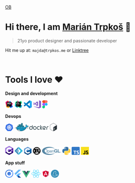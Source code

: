 [OB](https://www.figma.com/deck/66aGHVEh6MZ0CShT8P9PZA/Lumesync-obhajoba?node-id=1-350&viewport=-112%2C-142%2C0.66&t=RaWxSkTtxtr8FRI5-1&scaling=min-zoom&content-scaling=fixed&page-id=0%3A1)

# Hi there, I am [Marián Trpkoš](https://majda.me/) 👋

> 21yo product designer and passionate developer

Hit me up at: `majda@trpkos.me` or [Linktree](https://linktr.ee/majda107)

<br>

# Tools I love ❤️

**Design and development**

<a><img alt="Rider" width="26px" src="https://raw.githubusercontent.com/majda107/majda107/main/icons/rider.svg" /></a>
<a><img alt="Clion" width="26px" src="https://raw.githubusercontent.com/majda107/majda107/main/icons/clion.svg" /></a>
<a><img alt="Visual Studio Code" width="26px" src="https://raw.githubusercontent.com/majda107/majda107/main/icons/vscode.svg" /></a>
<a><img alt="Visual Studio" width="26px" src="https://raw.githubusercontent.com/majda107/majda107/main/icons/vs.svg" /></a>
<a><img alt="Figma" height="26px" src="https://raw.githubusercontent.com/majda107/majda107/main/icons/figma.svg" /></a>

**Devops**

<a><img alt="Rider" width="26px" src="https://raw.githubusercontent.com/majda107/majda107/main/icons/kubernetes.svg" /></a>
<a><img alt="Clion" height="26px" src="https://raw.githubusercontent.com/majda107/majda107/main/icons/docker.svg" /></a>
<a><img alt="Figma" height="26px" src="https://raw.githubusercontent.com/majda107/majda107/main/icons/bash.svg" /></a>

**Languages**

<a><img alt="Rider" width="26px" src="https://raw.githubusercontent.com/majda107/majda107/main/icons/csharp.svg" /></a>
<a><img alt="Clion" height="26px" src="https://raw.githubusercontent.com/majda107/majda107/main/icons/fsharp.svg" /></a>
<a><img alt="Figma" height="26px" src="https://raw.githubusercontent.com/majda107/majda107/main/icons/c.svg" /></a>
<a><img alt="Rider" width="26px" src="https://raw.githubusercontent.com/majda107/majda107/main/icons/rust.svg" /></a>
<a><img alt="Clion" height="26px" src="https://raw.githubusercontent.com/majda107/majda107/main/icons/opengl.svg" /></a>
<a><img alt="Figma" height="26px" src="https://raw.githubusercontent.com/majda107/majda107/main/icons/python.svg" /></a>
<a><img alt="Rider" width="26px" src="https://raw.githubusercontent.com/majda107/majda107/main/icons/ts.svg" /></a>
<a><img alt="Clion" height="26px" src="https://raw.githubusercontent.com/majda107/majda107/main/icons/js.svg" /></a>

**App stuff**

<a><img alt="Clion" height="26px" src="https://raw.githubusercontent.com/majda107/majda107/main/icons/ionic.svg" /></a>
<a><img alt="Figma" height="26px" src="https://raw.githubusercontent.com/majda107/majda107/main/icons/flutter.svg" /></a>
<a><img alt="Rider" width="26px" src="https://raw.githubusercontent.com/majda107/majda107/main/icons/vue.svg" /></a>
<a><img alt="Clion" height="26px" src="https://raw.githubusercontent.com/majda107/majda107/main/icons/react.svg" /></a>
<a><img alt="Clion" height="26px" src="https://raw.githubusercontent.com/majda107/majda107/main/icons/angular.svg" /></a>
<a><img alt="Rider" width="26px" src="https://raw.githubusercontent.com/majda107/majda107/main/icons/yarn.svg" /></a>

<!--
### Spotify Playing 🎧

[<img src="https://now-playing-codestackr.vercel.app/api/spotify-playing" alt="codeSTACKr Spotify Playing" width="350" />](https://open.spotify.com/user/swyqyimdc12jajde4vpwd2x1b)
-->
